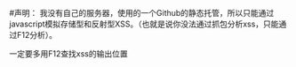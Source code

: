 #声明：
我没有自己的服务器，使用的一个Github的静态托管，所以只能通过javascript模拟存储型和反射型XSS。（也就是说你没法通过抓包分析xss，只能通过F12分析）。

一定要多用F12查找xss的输出位置
